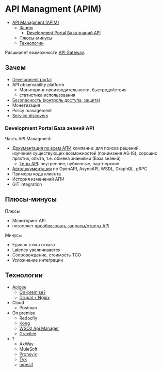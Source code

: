 # API Managment (APIM)

- [API Managment (APIM)](#api-managment-apim)
  - [Зачем](#зачем)
    - [Development Portal База знаний API](#development-portal-база-знаний-api)
  - [Плюсы-минусы](#плюсы-минусы)
  - [Технологии](#технологии)

Расширяет возможности [API Gateway](../arch/pattern/deployment/api.gateway.md).

## Зачем

- [Development portal](https://cloud.google.com/blog/products/api-management/top-5-trends-for-api-powered-digital-transformation-in-2021)
- API observability platform
  - Мониторинг производительности, быстродействия
  - статистика использования
- [Безопасность (контроль доступа, защита)](https://aws.amazon.com/ru/api-gateway/api-management/?pg=wianapi&cta=apimgtprcs)
- Монетизация
- Policy management
- [Service discovery](../arch/pattern/deployment/service.discovery.md)

### Development Portal База знаний API

Часть API Managment:

- [Документация по всем АПИ](api.md) компании: для поиска решений, изучения существующих возможностей (понимания AS-IS), хороших практик, опыта, т.е. обмена знаниями (База знаний)
  - [Типы API](https://neiros.ru/blog/business/api-kak-primenyaetsya-programmnyy-interfeys-na-primerakh-6-populyarnykh-servisov/): внутренние, публичные, партнерские
- [Автодокументация](api.md) по OpenAPI, AsyncAPI, WSDL, GraphQL, gRPC
- Примеры кода клиента
- История изменений АПИ
- GIT integration
  
## Плюсы-минусы

Плюсы

- Мониторинг API
- позволяет [преобразовать запросы/ответы API](https://habr.com/ru/companies/X5Tech/articles/543324/)

Минусы

- Единая точка отказа
- Latency увеличивается
- Сопровождение, стоимость ТСО
- Усложнение интеграции

## Технологии

- [Apigee](https://cloud.google.com/apigee)
  - [On-premise?](https://docs.apigee.com/private-cloud/versions)
  - [Drupal + Nginx](https://cloud.google.com/apigee/docs/api-platform/publish/intro-portals)
- Cloud
  - Postman
- On premise
  - Redocfly
  - [Kong](../technology/middleware/api.gateway/gw.kong.md)
  - [WSO2 Api Manager](https://wso2.com/api-manager/)
  - [Gravitee](../technology/middleware/api.gateway/gw.gravitee.md)
- ?
  - AxWay
  - MuleSoft
  - [Pronovix](https://pronovix.com/blog/one-developer-portal-document-them-all)
  - [Tyk](https://tyk.io/)
  - [moesif](https://www.moesif.com/)